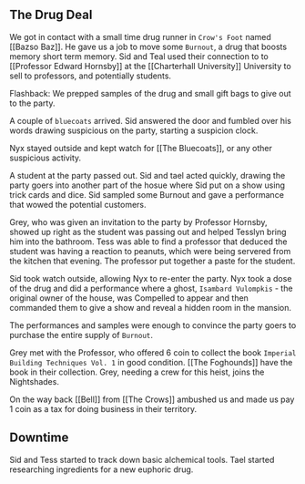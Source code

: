 ## The Drug Deal

We got in contact with a small time drug runner in `Crow's Foot` named [[Bazso Baz]]. He gave us a job to move some `Burnout`, a drug that boosts memory short term memory. Sid and Teal used their connection to to [[Professor Edward Hornsby]] at the [[Charterhall University]] University to sell to professors, and potentially students.

Flashback: We prepped samples of the drug and small gift bags to give out to the party.

A couple of `bluecoats` arrived. Sid answered the door and fumbled over his words drawing suspicious on the party, starting a suspicion clock.

Nyx stayed outside and kept watch for [[The Bluecoats]], or any other suspicious activity.

A student at the party passed out. Sid and tael acted quickly, drawing the party goers into another part of the hosue where Sid put on a show using trick cards and dice. Sid sampled some Burnout and gave a performance that wowed the potential customers.

Grey, who was given an invitation to the party by Professor Hornsby, showed up right as the student was passing out and helped Tesslyn bring him into the bathroom. Tess was able to find a professor that deduced the student was having a reaction to peanuts, which were being servered from the kitchen that evening. The professor put together a paste for the student.

Sid took watch outside, allowing Nyx to re-enter the party. Nyx took a dose of the drug and did a performance where a ghost, `Isambard Vulompkis` - the original owner of the house, was Compelled to appear and then commanded them to give a show and reveal a hidden room in the mansion.

The performances and samples were enough to convince the party goers to purchase the entire supply of `Burnout`.

Grey met with the Professor, who offered 6 coin to collect the book `Imperial Building Techniques Vol. 1` in good condition. [[The Foghounds]] have the book in their collection. Grey, needing a crew for this heist, joins the Nightshades.

On the way back [[Bell]] from [[The Crows]] ambushed us and made us pay 1 coin as a tax for doing business in their territory.

## Downtime

Sid and Tess started to track down basic alchemical tools. Tael started researching ingredients for a new euphoric drug.

